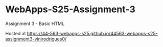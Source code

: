 # WebApps-S25-Assignment-3
Assignment 3 - Basic HTML

Hosted at <https://44-563-webapps-s25.github.io/44563-webapps-s25-assignment3-vinirodrigues0/>
